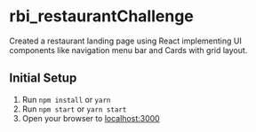 # rbi_restaurantChallenge

Created a restaurant landing page using React implementing UI components like navigation menu bar and Cards with grid layout.

## Initial Setup

1. Run `npm install` or `yarn`
2. Run `npm start` or `yarn start`
3. Open your browser to [localhost:3000](http://localhost:3000)
